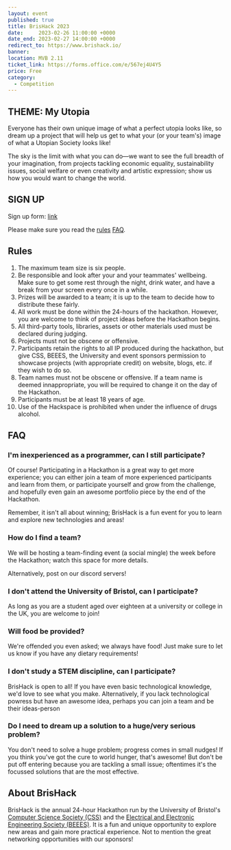 ```yaml
---
layout: event
published: true
title: BrisHack 2023
date:     2023-02-26 11:00:00 +0000
date_end: 2023-02-27 14:00:00 +0000
redirect_to: https://www.brishack.io/
banner: 
location: MVB 2.11
ticket_link: https://forms.office.com/e/567ej4U4Y5
price: Free
category:
  - Competition
---
```


## THEME: My Utopia

Everyone has their own unique image of what a perfect utopia looks like, so dream up a project that will help us get to what your (or your team's) image of what a Utopian Society looks like!

The sky is the limit with what you can do—we want to see the full breadth of your imagination, from projects tackling economic equality, sustainability issues, social welfare or even creativity and artistic expression; show us how you would want to change the world.

## SIGN UP

Sign up form: [link](https://forms.office.com/e/567ej4U4Y5)

Please make sure you read the [rules](#rules) [FAQ](#faq).

## Rules

1. The maximum team size is six people.
2. Be responsible and look after your and your teammates' wellbeing. Make sure to get some rest through the night, drink water, and have a break from your screen every once in a while.
3. Prizes will be awarded to a team; it is up to the team to decide how to distribute these fairly.
4. All work must be done within the 24-hours of the hackathon. However, you are welcome to think of project ideas before the Hackathon begins.
5. All third-party tools, libraries, assets or other materials used must be declared during judging.
6. Projects must not be obscene or offensive.
7. Participants retain the rights to all IP produced during the hackathon, but give CSS, BEEES, the University and event sponsors permission to showcase projects (with appropriate credit) on website, blogs, etc. if they wish to do so.
8. Team names must not be obscene or offensive. If a team name is deemed innappropriate, you will be required to change it on the day of the Hackathon.
9. Participants must be at least 18 years of age.
10. Use of the Hackspace is prohibited when under the influence of drugs alcohol.

## FAQ

### I'm inexperienced as a programmer, can I still participate?
Of course! Participating in a Hackathon is a great way to get more experience; you can either join a team of more experienced participants and learn from them, or participate yourself and grow from the challenge, and hopefully even gain an awesome portfolio piece by the end of the Hackathon.

Remember, it isn't all about winning; BrisHack is a fun event for you to learn and explore new technologies and areas!

### How do I find a team?
We will be hosting a team-finding event (a social mingle) the week before the Hackathon; watch this space for more details.

Alternatively, post on our discord servers!

### I don't attend the University of Bristol, can I participate?
As long as you are a student aged over eighteen at a university or college in the UK, you are welcome to join!

### Will food be provided?
We're offended you even asked; we always have food! Just make sure to let us know if you have any dietary requirements!

### I don't study a STEM discipline, can I participate?
BrisHack is open to all! If you have even basic technological knowledge, we'd love to see what you make. Alternatively, if you lack technological powress but have an awesome idea, perhaps you can join a team and be their ideas-person

### Do I need to dream up a solution to a huge/very serious problem?
You don't need to solve a huge problem; progress comes in small nudges! If you think you've got the cure to world hunger, that's awesome! But don't be put off entering because you are tackling a small issue; oftentimes it's the focussed solutions that are the most effective.

## About BrisHack

BrisHack is the annual 24-hour Hackathon run by the University of Bristol's [Computer Science Society (CSS)](https://cssbristol.co.uk/) and the [Electrical and Electronic Engineering Society (BEEES)](https://www.beees.co.uk). It is a fun and unique opportunity to explore new areas and gain more practical experience. Not to mention the great networking opportunities with our sponsors!

